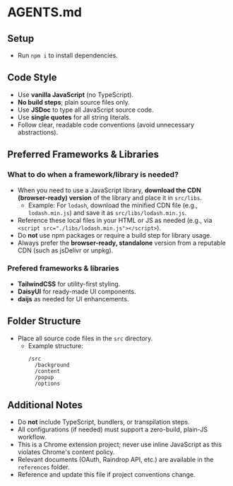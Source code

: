 # AGENTS.md

## Setup

- Run `npm i` to install dependencies.

## Code Style

- Use **vanilla JavaScript** (no TypeScript).
- **No build steps**; plain source files only.
- Use **JSDoc** to type all JavaScript source code.
- Use **single quotes** for all string literals.
- Follow clear, readable code conventions (avoid unnecessary abstractions).

## Preferred Frameworks & Libraries

### What to do when a framework/library is needed?

- When you need to use a JavaScript library, **download the CDN (browser-ready) version** of the library and place it in `src/libs`.
  - Example: For `lodash`, download the minified CDN file (e.g., `lodash.min.js`) and save it as `src/libs/lodash.min.js`.
- Reference these local files in your HTML or JS as needed (e.g., via `<script src="./libs/lodash.min.js"></script>`).
- Do **not** use npm packages or require a build step for library usage.
- Always prefer the **browser-ready, standalone** version from a reputable CDN (such as jsDelivr or unpkg).

### Prefered frameworks & libraries

- **TailwindCSS** for utility-first styling.
- **DaisyUI** for ready-made UI components.
- **daijs** as needed for UI enhancements.

## Folder Structure

- Place all source code files in the `src` directory.
  - Example structure:
    ```
    /src
      /background
      /content
      /popup
      /options
    ```

## Additional Notes

- Do **not** include TypeScript, bundlers, or transpilation steps.
- All configurations (if needed) must support a zero-build, plain-JS workflow.
- This is a Chrome extension project; never use inline JavaScript as this violates Chrome's content policy.
- Relevant documents (OAuth, Raindrop API, etc.) are available in the `references` folder.
- Reference and update this file if project conventions change.
